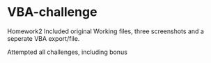 # VBA-challenge
Homework2
Included original Working files, three screenshots and a seperate VBA export/file. 

Attempted all challenges, including bonus 

